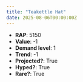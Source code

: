 ```yaml
---
title: "Teakettle Hat"
date: 2025-08-06T00:00:00Z
---
```

- **RAP**: 5150
- **Value**: -1
- **Demand level**: 1
- **Trend**: -1
- **Projected?**: True
- **Hyped?**: True
- **Rare?**: True
